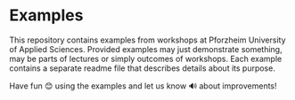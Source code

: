 # Examples
This repository contains examples from workshops at Pforzheim University of Applied Sciences. Provided examples may just demonstrate something, may be parts of lectures or simply outcomes of workshops. Each example contains a separate readme file that describes details about its purpose.

Have fun 😊 using the examples and let us know 🔊 about improvements! 
